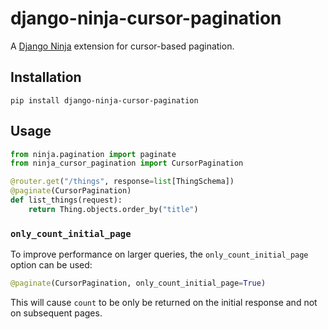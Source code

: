 # django-ninja-cursor-pagination

A [Django Ninja]((https://django-ninja.dev/)) extension for cursor-based pagination.

## Installation

`pip install django-ninja-cursor-pagination`

## Usage

```python
from ninja.pagination import paginate
from ninja_cursor_pagination import CursorPagination

@router.get("/things", response=list[ThingSchema])
@paginate(CursorPagination)
def list_things(request):
    return Thing.objects.order_by("title")
```

### `only_count_initial_page`

To improve performance on larger queries, the `only_count_initial_page` option can be used:
```python
@paginate(CursorPagination, only_count_initial_page=True)
```

This will cause `count` to be only be returned on the initial response and not on subsequent pages.
